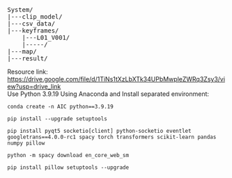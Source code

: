 <pre>
System/
|---clip_model/
|---csv_data/
|---keyframes/
    |---L01_V001/
    |-----/
|---map/
|---result/
</pre>
Resource link: https://drive.google.com/file/d/1TiNs1tXzLbXTk34UPbMwpleZWRq3Zsy3/view?usp=drive_link
<Br>
Use Python 3.9.19
Using Anaconda and Install separated environment: 
```
conda create -n AIC python==3.9.19
```
```
pip install --upgrade setuptools
```
```
pip install pyqt5 socketio[client] python-socketio eventlet googletrans==4.0.0-rc1 spacy torch transformers scikit-learn pandas numpy pillow
```
```
python -m spacy download en_core_web_sm
```
```
pip install pillow setuptools --upgrade
```
